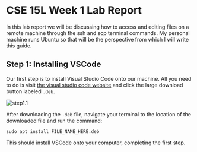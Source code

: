 # CSE 15L Week 1 Lab Report

In this lab report we will be discussing how to access and editing files on a remote machine through the ssh and scp terminal commands. My personal machine runs Ubuntu so that will be the perspective from which I will write this guide.

## Step 1: Installing VSCode

Our first step is to install Visual Studio Code onto our machine. All you need to do is visit [the visual studio code website](https://code.visualstudio.com/download) and click the large download button labeled `.deb`.

![step1.1](https://ethan-talbert.github.io/cse15l-lab-reports/images/week-1/week1-step1.1.png)

After downloading the `.deb` file, navigate your terminal to the location of the downloaded file and run the command:

`sudo apt install FILE_NAME_HERE.deb`

This should install VSCode onto your computer, completing the first step.
